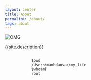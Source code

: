 ```yaml
---
layout: center
title: About
permalink: /about/
tags: about
---
```


<div class="py2 post-footer">
  <img src="{{ site.baseurl }}/images/OMG.jpg" alt="OMG" class="avatar" />
  <p>
    {{site.description}}
  </p>
  <div style="text-align: left;">
    <pre>
        <code>
            $pwd
            /Users/manhdaovan/my_life
            $whoami
            root
        </code>
    </pre>
  </div>
</div>
